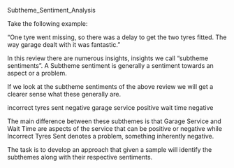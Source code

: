 Subtheme_Sentiment_Analysis 

Take the following example:

“One tyre went missing, so there was a delay to get the two tyres fitted. The way garage dealt with it was fantastic.”

In this review there are numerous insights, insights we call “subtheme sentiments”. A Subtheme sentiment is generally a sentiment towards an aspect or a problem.

If we look at the subtheme sentiments of the above review we will get a clearer sense what these generally are.

incorrect tyres sent negative garage service positive wait time negative

The main difference between these subthemes is that Garage Service and Wait Time are aspects of the service that can be positive or negative while Incorrect Tyres Sent denotes a problem, something inherently negative.

The task is to develop an approach that given a sample will identify the subthemes along with their respective sentiments.
